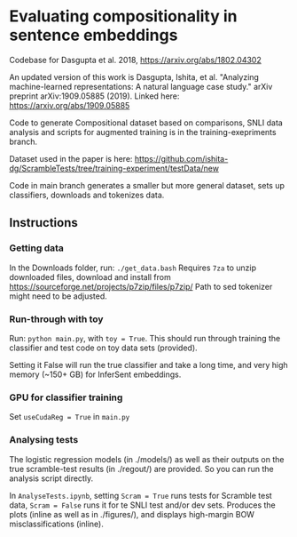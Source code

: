 # Evaluating compositionality in sentence embeddings
Codebase for Dasgupta et al. 2018, https://arxiv.org/abs/1802.04302

An updated version of this work is Dasgupta, Ishita, et al. "Analyzing machine-learned representations: A natural language case study." arXiv preprint arXiv:1909.05885 (2019).
Linked here: https://arxiv.org/abs/1909.05885

Code to generate Compositional dataset based on comparisons, SNLI data analysis and scripts for augmented training is in the training-exepriments branch.

Dataset used in the paper is here: https://github.com/ishita-dg/ScrambleTests/tree/training-experiment/testData/new

Code in main branch generates a smaller but more general dataset, sets up classifiers, downloads and tokenizes data.

## Instructions ##

### Getting data ###
In the Downloads folder, run:
`./get_data.bash`
Requires `7za` to unzip downloaded files, download and install from https://sourceforge.net/projects/p7zip/files/p7zip/
Path to sed tokenizer might need to be adjusted.

### Run-through with toy ###
Run: `python main.py`, with `toy = True`.
This should run through training the classifier and test code on toy data sets (provided).

Setting it False will run the true classifier and take a long time, and very high memory (~150+ GB) for InferSent embeddings.

### GPU for classifier training ###
Set `useCudaReg = True` in `main.py`

### Analysing tests ###
The logistic regression models (in ./models/) as well as their outputs on the true scramble-test results (in ./regout/) are provided.
So you can run the analysis script directly.

In `AnalyseTests.ipynb`, setting `Scram = True` runs tests for Scramble test data, `Scram = False` runs it for te SNLI test and/or dev sets.
Produces the plots (inline as well as in ./figures/), and displays high-margin BOW misclassifications (inline).

